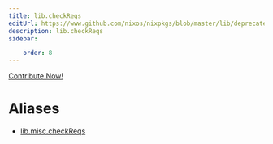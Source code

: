 ```yaml
---
title: lib.checkReqs
editUrl: https://www.github.com/nixos/nixpkgs/blob/master/lib/deprecated.nix#L78C15
description: lib.checkReqs
sidebar:

    order: 8
---
```


<a href="https://www.github.com/nixos/nixpkgs/blob/master/lib/deprecated.nix#L78C15">Contribute Now!</a>


# Aliases

- [lib.misc.checkReqs](/reference/libmisc.checkReqs)


